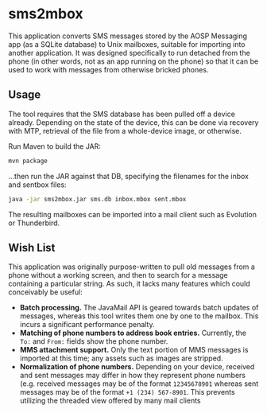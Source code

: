 sms2mbox
========

This application converts SMS messages stored by the AOSP Messaging app (as a SQLite database) to Unix mailboxes, suitable for importing into another application. It was designed specifically to run detached from the phone (in other words, not as an app running on the phone) so that it can be used to work with messages from otherwise bricked phones.

## Usage
The tool requires that the SMS database has been pulled off a device already. Depending on the state of the device, this can be done via recovery with MTP, retrieval of the file from a whole-device image, or otherwise.

Run Maven to build the JAR:
```bash
mvn package
```

...then run the JAR against that DB, specifying the filenames for the inbox and sentbox files:

```bash
java -jar sms2mbox.jar sms.db inbox.mbox sent.mbox
```

The resulting mailboxes can be imported into a mail client such as Evolution or Thunderbird.

## Wish List
This application was originally purpose-written to pull old messages from a phone without a working screen, and then to search for a message containing a particular string. As such, it lacks many features which could conceivably be useful:
* **Batch processing.** The JavaMail API is geared towards batch updates of messages, whereas this tool writes them one by one to the mailbox. This incurs a significant performance penalty.
* **Matching of phone numbers to address book entries.** Currently, the `To:` and `From:` fields show the phone number.
* **MMS attachment support.** Only the text portion of MMS messages is imported at this time; any assets such as images are stripped.
* **Normalization of phone numbers.** Depending on your device, received and sent messages may differ in how they represent phone numbers (e.g. received messages may be of the format `12345678901` whereas sent messages may be of the format `+1 (234) 567-8901`. This prevents utilizing the threaded view offered by many mail clients
